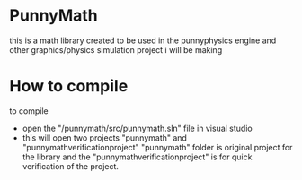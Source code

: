 # PunnyMath 
this is a math library created to be used in the punnyphysics engine and other graphics/physics simulation project i will be making 

# How to compile 
to compile 
- open the "/punnymath/src/punnymath.sln" file in visual studio
- this will open two projects "punnymath" and "punnymathverificationproject"
"punnymath" folder is original project for the library and the "punnymathverificationproject" is for quick verification of the project.
